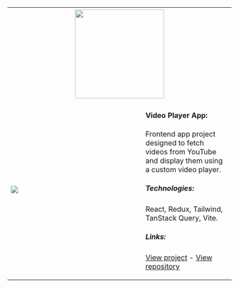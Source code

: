 <table>
<tr>
  <th colspan="2">
   <img src="https://juantonlab.github.io/video-player-redux/assets/logo-w6hePKGP.png" width="200" />
  </th>
</tr>
<tr>
<td width="60%">
<img src="https://github.com/JuantonCodex/JuantonCodex/assets/1317580/acaae009-1760-4000-968b-322bd99c5f55" />

</td>
<td width="40%" valign="top">
  <h4>Video Player App:</h4>
  <p>Frontend app project designed to fetch videos from YouTube and display them using a custom video player.</p>
  <h5>Technologies:</h5>
  <p>React, Redux, Tailwind, TanStack Query, Vite.</p>
  <h5>Links:</h5>
  <p><a href="https://juantoncodex.github.io/video-player-redux/" target="_blank">View project</a> - <a href="https://github.com/JuantonCodex/video-player-redux" target="_blank">View repository</a></p>
</td>
</tr>
</table>
